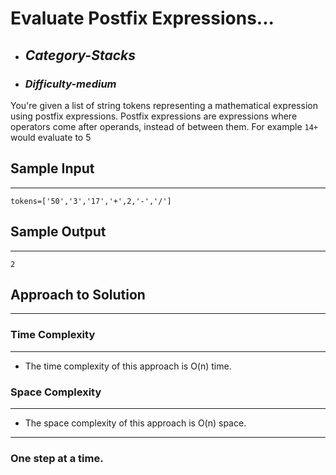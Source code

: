 # Evaluate Postfix Expressions...

- ## **_Category-Stacks_**
- ### **_Difficulty-medium_**

You're given a list of string tokens representing a mathematical expression using postfix expressions. Postfix expressions are expressions where operators come after operands, instead of between them. For example `14+` would evaluate to 5

## Sample Input

---

```
tokens=['50','3','17','+',2,'-','/']
```

## Sample Output

---

```
2
```

## Approach to Solution

---

### Time Complexity

---

- The time complexity of this approach is O(n) time.

### Space Complexity

---

- The space complexity of this approach is O(n) space.

---

### One step at a time.
